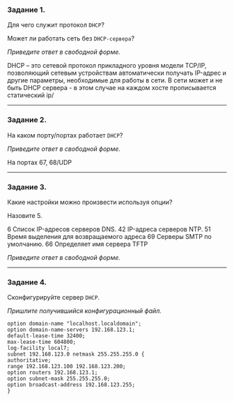 ### Задание 1. 

Для чего служит протокол `DHCP`? 

Может ли работать сеть без `DHCP-сервера`?

*Приведите ответ в свободной форме.*

DHCP – это сетевой протокол прикладного уровня модели TCP/IP, позволяющий сетевым устройствам автоматически получать IP-адрес и другие параметры, необходимые для работы в сети.
В сети может и не быть DHCP сервера - в этом случае на каждом хосте прописывается статический ip/

---

### Задание 2. 

На каком порту/портах работает `DHCP`? 

*Приведите ответ в свободной форме.*

На портах 67, 68/UDP

---

### Задание 3. 

Какие настройки можно произвести используя опции? 

Назовите 5.

6	Список IP-адресов серверов DNS.
42	IP-адреса серверов NTP.
51	Время выделения для возвращаемого адреса
69	Серверы SMTP по умолчанию.
66	Определяет имя сервера TFTP

*Приведите ответ в свободной форме.*

---

### Задание 4. 

Сконфигурируйте сервер `DHCP`.

*Пришлите получившийся конфигурационный файл.*

    option domain-name "localhost.localdomain";
    option domain-name-servers 192.168.123.1;
    default-lease-time 32400;
    max-lease-time 604800;
    log-facility local7;
    subnet 192.168.123.0 netmask 255.255.255.0 {
    authoritative;
    range 192.168.123.100 192.168.123.200;
    option routers 192.168.123.1;
    option subnet-mask 255.255.255.0;
    option broadcast-address 192.168.123.255;
    }